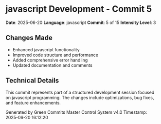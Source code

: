 ﻿# javascript Development - Commit 5

**Date**: 2025-06-20
**Language**: javascript
**Commit**: 5 of 15
**Intensity Level**: 3

## Changes Made
- Enhanced javascript functionality
- Improved code structure and performance
- Added comprehensive error handling
- Updated documentation and comments

## Technical Details
This commit represents part of a structured development session focused on javascript programming.
The changes include optimizations, bug fixes, and feature enhancements.

Generated by Green Commits Master Control System v4.0
Timestamp: 2025-06-20 16:12:20

